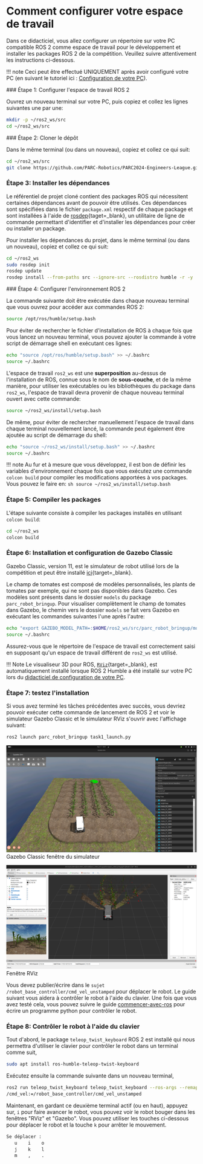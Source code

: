 # Comment configurer votre espace de travail

Dans ce didacticiel, vous allez configurer un répertoire sur votre PC compatible ROS 2 comme espace de travail pour le développement et installer les packages ROS 2 de la compétition. Veuillez suivre attentivement les instructions ci-dessous.

!!! note
     Ceci peut être effectué UNIQUEMENT après avoir configuré votre PC (en suivant le tutoriel ici : [Configuration de votre PC](../getting-started-tutorials/setting-up-your-pc.fr.md)).

<!-- uncommment once we have docker setup -->
<!-- !!! note -->
<!--      Si vous utilisez un conteneur Docker, vous pouvez ignorer ce didacticiel et suivre les instructions de [Configuration de votre PC à l'aide de Docker](../getting-started-tutorials/setting-up-with-docker.md) à la place. -->

### Étape 1: Configurer l'espace de travail ROS 2

<!-- Premièrement, nous créons un nouveau répertoire dans votre répertoire personnel appelé `catkin_ws` avec un sous-répertoire `src`. Ensuite, nous initialisons le répertoire en tant qu'espace de travail catkin. -->

Ouvrez un nouveau terminal sur votre PC, puis copiez et collez les lignes suivantes une par une:
```sh
mkdir -p ~/ros2_ws/src
cd ~/ros2_ws/src
```

### Étape 2: Cloner le dépôt

Dans le même terminal (ou dans un nouveau), copiez et collez ce qui suit:
```sh
cd ~/ros2_ws/src
git clone https://github.com/PARC-Robotics/PARC2024-Engineers-League.git .
```

### Étape 3: Installer les dépendances

Le référentiel de projet cloné contient des packages ROS qui nécessitent certaines dépendances avant de pouvoir être utilisés. Ces dépendances sont spécifiées dans le fichier `package.xml` 
respectif de chaque package et sont installées à l'aide de [rosdep](https://docs.ros.org/en/humble/Tutorials/Intermediate/Rosdep.html){taget=_blank}, un utilitaire de ligne de commande permettant d'identifier et d'installer les dépendances pour créer ou installer un package.

Pour installer les dépendances du projet, dans le même terminal (ou dans un nouveau), copiez et collez ce qui suit:
```sh
cd ~/ros2_ws
sudo rosdep init
rosdep update
rosdep install --from-paths src --ignore-src --rosdistro humble -r -y
```

### Étape 4: Configurer l'environnement ROS 2

La commande suivante doit être exécutée dans chaque nouveau terminal que vous ouvrez pour accéder aux commandes ROS 2:

```sh
source /opt/ros/humble/setup.bash
```

Pour éviter de rechercher le fichier d'installation de ROS à chaque fois que vous lancez un nouveau terminal, vous pouvez ajouter la commande à votre script de démarrage shell en exécutant ces lignes:

```sh
echo "source /opt/ros/humble/setup.bash" >> ~/.bashrc
source ~/.bashrc
```

L'espace de travail `ros2_ws` est une **superposition** au-dessus de l'installation de ROS, connue sous le nom de **sous-couche**, et de la même manière, pour utiliser les exécutables ou les bibliothèques du package dans `ros2_ws`, l'espace de travail devra provenir de chaque nouveau terminal ouvert avec cette commande:

```sh
source ~/ros2_ws/install/setup.bash
```

De même, pour éviter de rechercher manuellement l'espace de travail dans chaque terminal nouvellement lancé, la commande peut également être ajoutée au script de démarrage du shell:

```sh
echo "source ~/ros2_ws/install/setup.bash" >> ~/.bashrc
source ~/.bashrc
```

!!! note
    Au fur et à mesure que vous développez, il est bon de définir les variables d'environnement chaque fois que vous exécutez une commande `colcon build` pour compiler les modifications apportées à vos packages. Vous pouvez le faire en:
    ```sh
    source ~/ros2_ws/install/setup.bash
    ```

### Étape 5: Compiler les packages

L'étape suivante consiste à compiler les packages installés en utilisant `colcon build`:
```sh
cd ~/ros2_ws
colcon build
```

### Étape 6: Installation et configuration de Gazebo Classic

Gazebo Classic, version 11, est le simulateur de robot utilisé lors de la compétition et peut être installé [ici](https://classic.gazebosim.org/tutorials?tut=install_ubuntu&cat=install){target=_blank}.

Le champ de tomates est composé de modèles personnalisés, les plants de tomates par exemple, qui ne sont pas disponibles dans Gazebo. 
Ces modèles sont présents dans le dossier `models` du package `parc_robot_bringup`. Pour visualiser complètement le champ de tomates dans Gazebo, le chemin vers le dossier 
`models` se fait vers Gazebo en exécutant les commandes suivantes l'une après l'autre:

```sh
echo "export GAZEBO_MODEL_PATH=:$HOME/ros2_ws/src/parc_robot_bringup/models" >> ~/.bashrc
source ~/.bashrc
```

Assurez-vous que le répertoire de l'espace de travail est correctement saisi en supposant qu'un espace de travail différent de `ros2_ws` est utilisé.

!!! Note 
    Le visualiseur 3D pour ROS, [`RViz`](https://docs.ros.org/en/humble/Tutorials/Intermediate/RViz/RViz-User-Guide/RViz-User-Guide.html){target=_blank}, est automatiquement installé lorsque ROS 2 Humble a été installé sur votre PC lors du [didacticiel de configuration de votre PC](../getting-started-tutorials/setting-up-your-pc.fr.md).

### Étape 7: testez l'installation

Si vous avez terminé les tâches précédentes avec succès, vous devriez pouvoir exécuter cette commande de lancement de ROS 2 et voir le simulateur Gazebo Classic et le simulateur RViz s'ouvrir avec l'affichage suivant:

```sh
ros2 launch parc_robot_bringup task1_launch.py
```
![Fenêtre Gazebo Simulator](assets/gazebo.png)
Gazebo Classic fenêtre du simulateur


![Fenêtre RViz](assets/rviz.png)
Fenêtre RViz


Vous devez publier/écrire dans le `sujet` `/robot_base_controller/cmd_vel_unstamped` pour déplacer le robot.
Le guide suivant vous aidera à contrôler le robot à l'aide du clavier. Une fois que vous avez testé cela, vous pouvez suivre le guide [commencer-avec-ros](../getting-started-tutorials/getting-started-with-ros.fr.md) pour écrire un programme python pour contrôler le robot.

### Étape 8: Contrôler le robot à l'aide du clavier

Tout d'abord, le package `teleop_twist_keyboard` ROS 2 est installé qui nous permettra d'utiliser le clavier pour contrôler le robot dans un terminal comme suit,

```sh
sudo apt install ros-humble-teleop-twist-keyboard
```
Exécutez ensuite la commande suivante dans un nouveau terminal,

```sh
ros2 run teleop_twist_keyboard teleop_twist_keyboard --ros-args --remap \
/cmd_vel:=/robot_base_controller/cmd_vel_unstamped
```

Maintenant, en gardant ce deuxième terminal actif (ou en haut), appuyez sur, `i` pour faire avancer le robot, vous pouvez voir le robot bouger dans les fenêtres "RViz" et "Gazebo". 
Vous pouvez utiliser les touches ci-dessous pour déplacer le robot et la touche `k` pour arrêter le mouvement.

```sh
Se déplacer :
   u    i    o
   j    k    l
   m    ,    .
```
